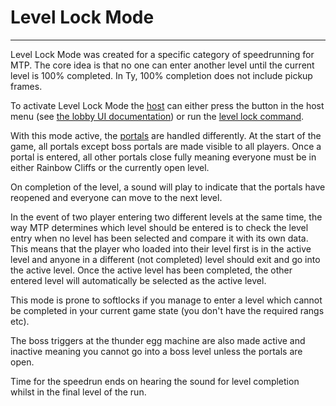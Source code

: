 # Level Lock Mode

---

Level Lock Mode was created for a specific category of speedrunning for MTP. The core idea is that no one can enter another level until the current level is 100% completed. In Ty, 100% completion does not include pickup frames.

To activate Level Lock Mode the [host](./Host.md) can either press the button in the host menu (see [the lobby UI documentation](./LobbyUI.md)) or run the [level lock command](./Commands/LevelLock.md).

With this mode active, the [portals](./Syncing.md) are handled differently. At the start of the game, all portals except boss portals are made visible to all players. Once a portal is entered, all other portals close fully meaning everyone must be in either Rainbow Cliffs or the currently open level.

On completion of the level, a sound will play to indicate that the portals have reopened and everyone can move to the next level.

In the event of two player entering two different levels at the same time, the way MTP determines which level should be entered is to check the level entry when no level has been selected and compare it with its own data. This means that the player who loaded into their level first is in the active level and anyone in a different (not completed) level should exit and go into the active level. Once the active level has been completed, the other entered level will automatically be selected as the active level.

This mode is prone to softlocks if you manage to enter a level which cannot be completed in your current game state (you don't have the required rangs etc).

The boss triggers at the thunder egg machine are also made active and inactive meaning you cannot go into a boss level unless the portals are open.

Time for the speedrun ends on hearing the sound for level completion whilst in the final level of the run.

